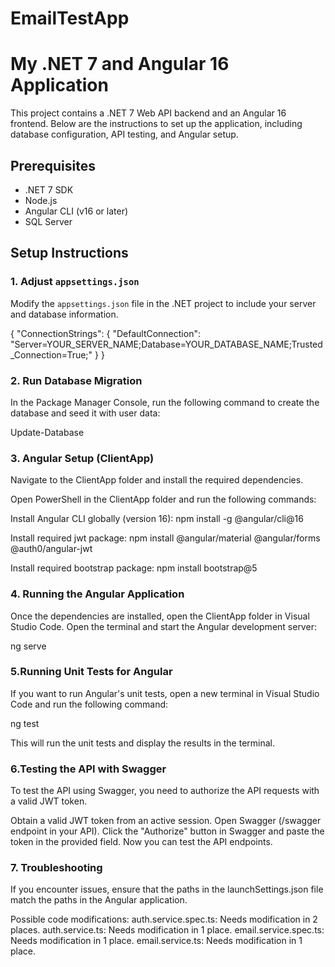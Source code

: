 # EmailTestApp
# My .NET 7 and Angular 16 Application

This project contains a .NET 7 Web API backend and an Angular 16 frontend. Below are the instructions to set up the application, including database configuration, API testing, and Angular setup.

## Prerequisites

- .NET 7 SDK
- Node.js
- Angular CLI (v16 or later)
- SQL Server

## Setup Instructions

### 1. Adjust `appsettings.json`

Modify the `appsettings.json` file in the .NET project to include your server and database information.


{
  "ConnectionStrings": {
    "DefaultConnection": "Server=YOUR_SERVER_NAME;Database=YOUR_DATABASE_NAME;Trusted_Connection=True;"
  }
}

### 2. Run Database Migration

In the Package Manager Console, run the following command to create the database and seed it with user data:

Update-Database

### 3. Angular Setup (ClientApp)
Navigate to the ClientApp folder and install the required dependencies.

Open PowerShell in the ClientApp folder and run the following commands:

Install Angular CLI globally (version 16):
npm install -g @angular/cli@16

Install required jwt package:
npm install @angular/material @angular/forms @auth0/angular-jwt

Install required bootstrap package:
npm install bootstrap@5

### 4. Running the Angular Application
Once the dependencies are installed, open the ClientApp folder in Visual Studio Code. Open the terminal and start the Angular development server:

ng serve

### 5.Running Unit Tests for Angular
If you want to run Angular's unit tests, open a new terminal in Visual Studio Code and run the following command:

ng test

This will run the unit tests and display the results in the terminal.

### 6.Testing the API with Swagger
To test the API using Swagger, you need to authorize the API requests with a valid JWT token.

Obtain a valid JWT token from an active session.
Open Swagger (/swagger endpoint in your API).
Click the "Authorize" button in Swagger and paste the token in the provided field.
Now you can test the API endpoints.

### 7. Troubleshooting
If you encounter issues, ensure that the paths in the launchSettings.json file match the paths in the Angular application.

Possible code modifications:
auth.service.spec.ts: Needs modification in 2 places.
auth.service.ts: Needs modification in 1 place.
email.service.spec.ts: Needs modification in 1 place.
email.service.ts: Needs modification in 1 place.
